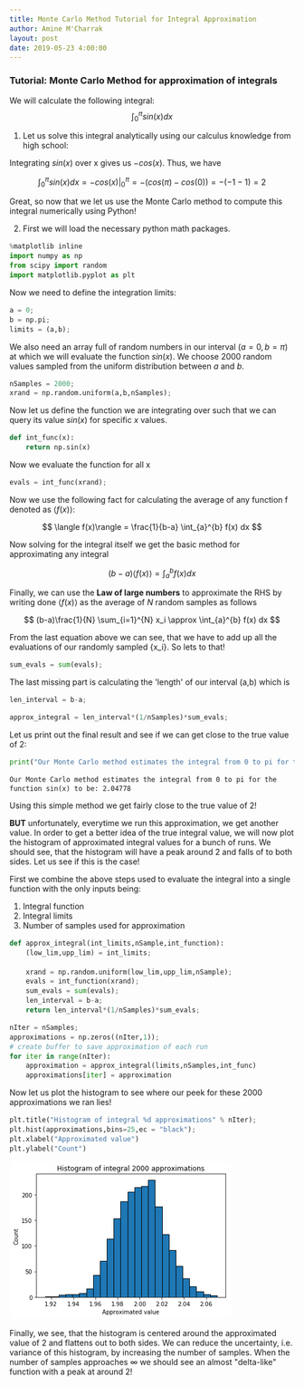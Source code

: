 ```yaml
---
title: Monte Carlo Method Tutorial for Integral Approximation
author: Amine M'Charrak
layout: post
date: 2019-05-23 4:00:00
---
```

### Tutorial: Monte Carlo Method for approximation of integrals

We will calculate the following integral:
$$
\int_{0}^{\pi} sin(x)dx
$$

1. Let us solve this integral analytically using our calculus knowledge from high school:

Integrating $sin(x)$ over x gives us $-cos(x)$. Thus, we have

$$
\int_{0}^{\pi} sin(x)dx = -cos(x)\big\rvert_{0}^{\pi} = -(cos(\pi) - cos(0)) = -(-1 - 1) = 2
$$

Great, so now that we let us use the Monte Carlo method to compute this integral numerically using Python!

2. First we will load the necessary python math packages.


```python
%matplotlib inline
import numpy as np
from scipy import random
import matplotlib.pyplot as plt
```

Now we need to define the integration limits:


```python
a = 0;
b = np.pi;
limits = (a,b);
```

We also need an array full of random numbers in our interval $(a=0,b=\pi)$ at which we will evaluate the function $sin(x)$. We choose 2000 random values sampled from the uniform distribution between $a$ and $b$.


```python
nSamples = 2000;
xrand = np.random.uniform(a,b,nSamples);
```

Now let us define the function we are integrating over such that we can query its value $sin(x)$ for specific $x$ values.


```python
def int_func(x):
    return np.sin(x)
```

Now we evaluate the function for all x


```python
evals = int_func(xrand);
```

Now we use the following fact for calculating the average of any function f denoted as $\langle f(x)\rangle$:

$$
\langle f(x)\rangle = \frac{1}{b-a} \int_{a}^{b} f(x) dx
$$

Now solving for the integral itself we get the basic method for approximating any integral

$$
(b-a)\langle f(x)\rangle = \int_{a}^{b} f(x) dx
$$

Finally, we can use the **Law of large numbers** to approximate the RHS by writing done $\langle f(x)\rangle$ as the average of $N$ random samples as follows

$$
(b-a)\frac{1}{N} \sum_{i=1}^{N} x_i \approx \int_{a}^{b} f(x) dx
$$

From the last equation above we can see, that we have to add up all the evaluations of our randomly sampled {x_i}. So lets to that!


```python
sum_evals = sum(evals);
```

The last missing part is calculating the 'length' of our interval (a,b) which is


```python
len_interval = b-a;
```


```python
approx_integral = len_interval*(1/nSamples)*sum_evals;
```

Let us print out the final result and see if we can get close to the true value of 2:


```python
print("Our Monte Carlo method estimates the integral from 0 to pi for the function sin(x) to be: %.5f" % approx_integral)
```

    Our Monte Carlo method estimates the integral from 0 to pi for the function sin(x) to be: 2.04778


Using this simple method we get fairly close to the true value of 2!

**BUT** unfortunately, everytime we run this approximation, we get another value. In order to get a better idea of the true integral value, we will now plot the histogram of approximated integral values for a bunch of runs. We should see, that the histogram will have a peak around 2 and falls of to both sides. Let us see if this is the case!

First we combine the above steps used to evaluate the integral into a single function with the only inputs being:

1. Integral function
2. Integral limits
3. Number of samples used for approximation


```python
def approx_integral(int_limits,nSample,int_function):
    (low_lim,upp_lim) = int_limits;

    xrand = np.random.uniform(low_lim,upp_lim,nSample);
    evals = int_function(xrand);
    sum_evals = sum(evals);
    len_interval = b-a;
    return len_interval*(1/nSamples)*sum_evals;
```


```python
nIter = nSamples;
approximations = np.zeros((nIter,1));
# create buffer to save approximation of each run
for iter in range(nIter):
    approximation = approx_integral(limits,nSamples,int_func)
    approximations[iter] = approximation
```

Now let us plot the histogram to see where our peek for these 2000 approximations we ran lies!


```python
plt.title("Histogram of integral %d approximations" % nIter);
plt.hist(approximations,bins=25,ec = "black");
plt.xlabel("Approximated value")
plt.ylabel("Count")
```

![Histogram of approximations](assets/images/monte_carlo_approx_integration_images/monte_carlo_approx_integration_images.png)


Finally, we see, that the histogram is centered around the approximated value of 2 and flattens out to both sides. We can reduce the uncertainty, i.e. variance of this histogram, by increasing the number of samples. When the number of samples approaches $\infty$ we should see an almost "delta-like" function with a peak at around 2!
